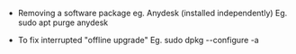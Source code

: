 - Removing a software package eg. Anydesk (installed independently)
Eg. sudo apt purge anydesk

- To fix interrupted "offline upgrade"
Eg. sudo dpkg --configure -a

